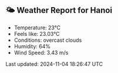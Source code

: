 <!-- WEATHER-START -->
## 🌤 Weather Report for Hanoi

- Temperature: 23°C
- Feels like: 23.03°C
- Conditions: overcast clouds
- Humidity: 64%
- Wind Speed: 3.43 m/s

Last updated: 2024-11-04 18:26:47 UTC
<!-- WEATHER-END -->
